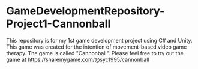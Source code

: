 # GameDevelopmentRepository-Project1-Cannonball
This repository is for my 1st game development project using C# and Unity. This game was created for the intention of movement-based video game therapy. The game is called "Cannonball".
Please feel free to try out the game at https://sharemygame.com/@syc1995/cannonball
